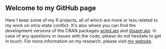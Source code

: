 ## Welcome to my GitHub page
Here I keep some of my R projects, all of which are more or less related to my work on intra-state conflict. It's also where you can find the development versions of the CRAN packages [acled.api](https://CRAN.R-project.org/package=acled.api) and [disastr.api](https://CRAN.R-project.org/package=disastr.api). In case of any questions or issues with the code, please do not hesitate to get in touch. For more information on my research, please visit [my website](https://www.chrisdworschak.com/).
